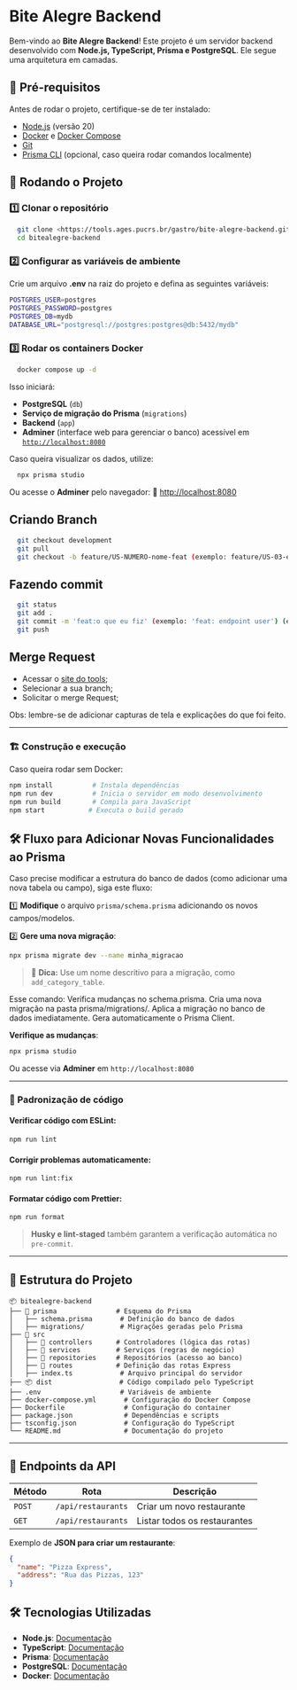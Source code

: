 # Bite Alegre Backend

Bem-vindo ao **Bite Alegre Backend**! Este projeto é um servidor backend desenvolvido com **Node.js, TypeScript, Prisma e PostgreSQL**. Ele segue uma arquitetura em camadas.

## 📌 **Pré-requisitos**

Antes de rodar o projeto, certifique-se de ter instalado:

- [Node.js](https://nodejs.org/) (versão 20)
- [Docker](https://www.docker.com/) e [Docker Compose](https://docs.docker.com/compose/)
- [Git](https://git-scm.com/)
- [Prisma CLI](https://www.prisma.io/docs/getting-started/quickstart) (opcional, caso queira rodar comandos localmente)

## 🚀 **Rodando o Projeto**

### **1️⃣ Clonar o repositório**

```sh
  git clone <https://tools.ages.pucrs.br/gastro/bite-alegre-backend.git>
  cd bitealegre-backend
```

### **2️⃣ Configurar as variáveis de ambiente**

Crie um arquivo **.env** na raiz do projeto e defina as seguintes variáveis:

```sh
POSTGRES_USER=postgres
POSTGRES_PASSWORD=postgres
POSTGRES_DB=mydb
DATABASE_URL="postgresql://postgres:postgres@db:5432/mydb"
```

### **3️⃣ Rodar os containers Docker**

```sh
  docker compose up -d
```

Isso iniciará:

- **PostgreSQL** (`db`)
- **Serviço de migração do Prisma** (`migrations`)
- **Backend** (`app`)
- **Adminer** (interface web para gerenciar o banco) acessível em [`http://localhost:8080`](http://localhost:8080)

Caso queira visualizar os dados, utilize:

```sh
  npx prisma studio
```

Ou acesse o **Adminer** pelo navegador:
🔗 [http://localhost:8080](http://localhost:8080)

## **Criando Branch**

```sh
  git checkout development
  git pull
  git checkout -b feature/US-NUMERO-nome-feat (exemplo: feature/US-03-endpoint-user) (exemplo com fix: fix/US-03-endpoint-user)
```

## **Fazendo commit**

```sh
  git status
  git add .
  git commit -m 'feat:o que eu fiz' (exemplo: 'feat: endpoint user') (exemplo com fix: 'fix: endpoint user')
  git push
```

## **Merge Request**

- Acessar o [site do tools](https://tools.ages.pucrs.br/gastro/bite-alegre-backend/-/branches);
- Selecionar a sua branch;
- Solicitar o merge Request;

Obs: lembre-se de adicionar capturas de tela e explicações do que foi feito.

---

### 🏗️ Construção e execução

Caso queira rodar sem Docker:

```sh
npm install          # Instala dependências
npm run dev          # Inicia o servidor em modo desenvolvimento
npm run build        # Compila para JavaScript
npm start           # Executa o build gerado
```

## 🛠 **Fluxo para Adicionar Novas Funcionalidades ao Prisma**

Caso precise modificar a estrutura do banco de dados (como adicionar uma nova tabela ou campo), siga este fluxo:

1️⃣ **Modifique** o arquivo `prisma/schema.prisma` adicionando os novos campos/modelos.

2️⃣ **Gere uma nova migração**:

```sh
npx prisma migrate dev --name minha_migracao
```

> 📌 **Dica:** Use um nome descritivo para a migração, como `add_category_table`.

Esse comando:
Verifica mudanças no schema.prisma.
Cria uma nova migração na pasta prisma/migrations/.
Aplica a migração no banco de dados imediatamente.
Gera automaticamente o Prisma Client.

**Verifique as mudanças**:

```sh
npx prisma studio
```

Ou acesse via **Adminer** em `http://localhost:8080`

---

### 🎨 Padronização de código

#### Verificar código com ESLint:

```sh
npm run lint
```

#### Corrigir problemas automaticamente:

```sh
npm run lint:fix
```

#### Formatar código com Prettier:

```sh
npm run format
```

> **Husky e lint-staged** também garantem a verificação automática no `pre-commit`.

---

## 📄 **Estrutura do Projeto**

```
📦 bitealegre-backend
├── 📂 prisma               # Esquema do Prisma
│   ├── schema.prisma       # Definição do banco de dados
│   ├── migrations/         # Migrações geradas pelo Prisma
├── 📂 src
│   ├── 📂 controllers      # Controladores (lógica das rotas)
│   ├── 📂 services         # Serviços (regras de negócio)
│   ├── 📂 repositories     # Repositórios (acesso ao banco)
│   ├── 📂 routes           # Definição das rotas Express
│   ├── index.ts            # Arquivo principal do servidor
├── 📦 dist                 # Código compilado pelo TypeScript
├── .env                    # Variáveis de ambiente
├── docker-compose.yml       # Configuração do Docker Compose
├── Dockerfile               # Configuração do container
├── package.json             # Dependências e scripts
├── tsconfig.json            # Configuração do TypeScript
└── README.md                # Documentação do projeto
```

---

## 📮 **Endpoints da API**

| Método | Rota               | Descrição                    |
| ------ | ------------------ | ---------------------------- |
| `POST` | `/api/restaurants` | Criar um novo restaurante    |
| `GET`  | `/api/restaurants` | Listar todos os restaurantes |

Exemplo de **JSON para criar um restaurante**:

```json
{
  "name": "Pizza Express",
  "address": "Rua das Pizzas, 123"
}
```

## 🛠 Tecnologias Utilizadas

- **Node.js**: [Documentação](https://nodejs.org/)
- **TypeScript**: [Documentação](https://www.typescriptlang.org/)
- **Prisma**: [Documentação](https://www.prisma.io/)
- **PostgreSQL**: [Documentação](https://www.postgresql.org/)
- **Docker**: [Documentação](https://www.docker.com/)
